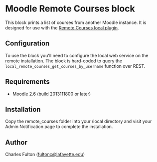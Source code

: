 Moodle Remote Courses block
===========================

This block prints a list of courses from another Moodle instance. It is designed for use with the [Remote Courses local plugin](https://github.com/LafColITS/moodle-local_remote_courses).

Configuration
-------------
To use the block you'll need to configure the local web service on the remote installation. The block is hard-coded to query the `local_remote_courses_get_courses_by_username` function over REST.

Requirements
------------
- Moodle 2.6 (build 2013111800 or later)

Installation
------------
Copy the remote_courses folder into your /local directory and visit your Admin Notification page to complete the installation.

Author
------
Charles Fulton (fultonc@lafayette.edu)